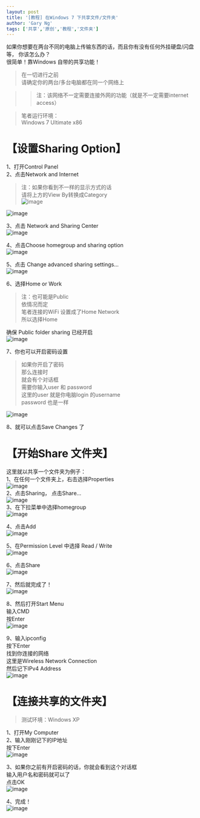```yaml
---
layout: post
title: '[教程] 在Windows 7 下共享文件/文件夹'
author: 'Gary Ng'
tags: ['共享','原创','教程','文件夹']
---
```


如果你想要在两台不同的电脑上传输东西的话，而且你有没有任何外挂硬盘/闪盘等， 你该怎么办？  
很简单！靠Windows 自带的共享功能！  


> 在一切进行之前  
请确定你的两台/多台电脑都在同一个网络上  

>
>> 注：该网络不一定需要连接外网的功能（就是不一定需要internet access）

  


> 笔者运行环境：  
Windows 7 Ultimate x86

#  【设置Sharing Option】

1、打开Control Panel  
2、点击Network and Internet  


> 注：如果你看到不一样的显示方式的话  
请将上方的View By转换成Category  
![image](http://lh5.ggpht.com/-pNnaNSTGiaE/UyzmgENUlkI/AAAAAAAAG4A/v4Q7_GihP9g/image_thumb%25255B1%25255D.png?imgmax=800)

![image](http://lh6.ggpht.com/-5JS6K2VXSXg/UyzmjMMt8LI/AAAAAAAAG4M/BSLjJ2HAYwc/image_thumb.png?imgmax=800)  
  
3、点击 Network and Sharing Center  
![image](http://lh4.ggpht.com/-Gr-Hc1zKFFY/UyzmlduW77I/AAAAAAAAG4g/ALl-VgPnmRc/image_thumb%25255B2%25255D.png?imgmax=800)  
  
4、点击Choose homegroup and sharing option  
![image](http://lh6.ggpht.com/-CWUZ3QdmC0c/Uyzmnrz7pfI/AAAAAAAAG4w/KG5FyedHphg/image_thumb%25255B3%25255D.png?imgmax=800)  
  
5、点击 Change advanced sharing settings…  
![image](http://lh5.ggpht.com/-5sriDjgDWGQ/Uyzmp5LFHJI/AAAAAAAAG5A/YcP1w-gI2xw/image_thumb%25255B4%25255D.png?imgmax=800)  
  
6、选择Home or Work  


> 注：也可能是Public  
依情况而定  
笔者连接的WiFi 设置成了Home Network  
所以选择Home

确保 Public folder sharing 已经开启  
![image](http://lh3.ggpht.com/-yFPHkVz6Syk/UyzmrnKA8sI/AAAAAAAAG5Q/MFsmKhMX4Gs/image_thumb%25255B5%25255D.png?imgmax=800)  
  
7、你也可以开启密码设置  


> 如果你开启了密码  
那么连接时  
就会有个对话框  
需要你输入user 和 password  
这里的user 就是你电脑login 的username  
password 也是一样

![image](http://lh5.ggpht.com/-ntIptdHMYrM/UyzoZYEbUzI/AAAAAAAAG5s/NwSnB54o0pM/image_thumb%25255B6%25255D.png?imgmax=800)  
  
8、就可以点击Save Changes 了  
  


#  【开始Share 文件夹】

这里就以共享一个文件夹为例子：  
1、在任何一个文件夹上，右击选择Properties  
![image](http://lh3.ggpht.com/-l6spZGuDV0s/Uyzomteo7II/AAAAAAAAG58/xoWCs1cv9EE/image_thumb%25255B7%25255D.png?imgmax=800)  
2、点击Sharing， 点击Share…  
![image](http://lh6.ggpht.com/-q4fbi7o6wX8/Uyzo2_uG3VI/AAAAAAAAG6M/wWqKK3pbxWI/image_thumb%25255B9%25255D.png?imgmax=800)  
3、在下拉菜单中选择homegroup  
![image](http://lh6.ggpht.com/-XoXfMnWAY7E/UyzpL4k-spI/AAAAAAAAG6c/zREsUnla8iE/image_thumb%25255B10%25255D.png?imgmax=800)  
  
4、点击Add  
![image](http://lh5.ggpht.com/-J2-9tZp0gBk/Uyzpe9BJ2gI/AAAAAAAAG6s/TWIYoC7Wzto/image_thumb%25255B11%25255D.png?imgmax=800)  
  
5、在Permission Level 中选择 Read / Write   
![image](http://lh6.ggpht.com/-CULOYdr_tr0/Uyzpv0zyjcI/AAAAAAAAG68/V35PnC2ceG8/image_thumb%25255B12%25255D.png?imgmax=800)  
  
6、点击Share  
![image](http://lh6.ggpht.com/-kVJjYrc2qdM/UyzwHzIerPI/AAAAAAAAG7c/abJl5Xa1uwA/image_thumb%25255B13%25255D.png?imgmax=800)  
  
7、然后就完成了！  
![image](http://lh4.ggpht.com/-ePQxma1pUOA/UyzwORpifzI/AAAAAAAAG7s/8kTsTcIRI1E/image_thumb%25255B14%25255D.png?imgmax=800)  
  
8、然后打开Start Menu  
输入CMD  
按Enter  
![image](http://lh4.ggpht.com/-z6b5IM9imzQ/UyzwVHv34fI/AAAAAAAAG78/0C3mfma2x9E/image_thumb%25255B16%25255D.png?imgmax=800)  
  
9、输入ipconfig  
按下Enter  
找到你连接的网络  
这里是Wireless Network Connection  
然后记下IPv4 Address  
![image](http://lh6.ggpht.com/-tzS9IXuCtxc/UyzwiX4It_I/AAAAAAAAG8M/QcHTBpVqRvI/image_thumb%25255B19%25255D.png?imgmax=800)  
  


#  【连接共享的文件夹】

> 测试环境：Windows XP

1、打开My Computer  
2、输入刚刚记下的IP地址  
按下Enter  
![image](http://lh6.ggpht.com/-dxxuvSD6nmo/Uyzwq3l2rnI/AAAAAAAAG8c/ACKEq8PE07A/image_thumb%25255B20%25255D.png?imgmax=800)  
  
3、如果你之前有开启密码的话，你就会看到这个对话框  
输入用户名和密码就可以了  
点击OK  
![image](http://lh5.ggpht.com/-LBI1elzsoLE/Uyzw0fmHsJI/AAAAAAAAG8s/GOPz2F31Kjo/image_thumb%25255B21%25255D.png?imgmax=800)  
  
4、完成！  
![image](http://lh3.ggpht.com/-m3NVPWau01o/UyzxjNgWJ5I/AAAAAAAAG88/lGxooir_Fj8/image_thumb%25255B22%25255D.png?imgmax=800)
